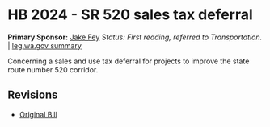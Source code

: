 # HB 2024 - SR 520 sales tax deferral
**Primary Sponsor:** [Jake Fey](/person/leg/jake.fey.md)
*Status: First reading, referred to Transportation.* | [leg.wa.gov summary](https://app.leg.wa.gov/billsummary?BillNumber=2024&Year=2021)

Concerning a sales and use tax deferral for projects to improve the state route number 520 corridor.

## Revisions
* [Original Bill](1/)